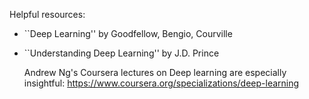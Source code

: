 Helpful resources:

- ``Deep Learning'' by Goodfellow, Bengio, Courville
- ``Understanding Deep Learning'' by J.D. Prince

  Andrew Ng's Coursera lectures on Deep learning are especially insightful: https://www.coursera.org/specializations/deep-learning
